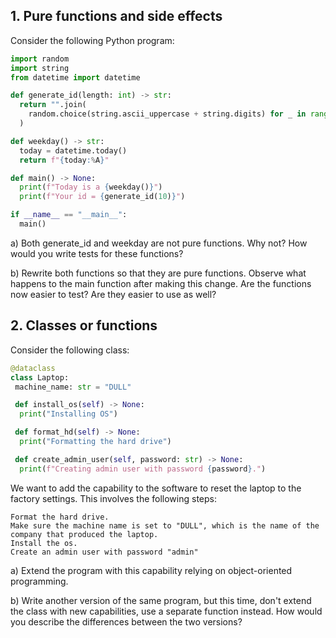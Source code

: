 ## 1. Pure functions and side effects

Consider the following Python program:

```python
import random
import string
from datetime import datetime

def generate_id(length: int) -> str:
  return "".join(
    random.choice(string.ascii_uppercase + string.digits) for _ in range(length)
  )

def weekday() -> str:
  today = datetime.today()
  return f"{today:%A}"

def main() -> None:
  print(f"Today is a {weekday()}")
  print(f"Your id = {generate_id(10)}")

if __name__ == "__main__":
  main()
```

a) Both generate_id and weekday are not pure functions. Why not? How would you write tests for these functions?

b) Rewrite both functions so that they are pure functions. Observe what happens to the main function after making this change. Are the functions now easier to test? Are they easier to use as well?

## 2. Classes or functions

Consider the following class:

```python
@dataclass
class Laptop:
 machine_name: str = "DULL"

 def install_os(self) -> None:
  print("Installing OS")

 def format_hd(self) -> None:
  print("Formatting the hard drive")

 def create_admin_user(self, password: str) -> None:
  print(f"Creating admin user with password {password}.")
```

We want to add the capability to the software to reset the laptop to the factory settings. This involves the following steps:

    Format the hard drive.
    Make sure the machine name is set to "DULL", which is the name of the company that produced the laptop.
    Install the os.
    Create an admin user with password "admin"

a) Extend the program with this capability relying on object-oriented programming.

b) Write another version of the same program, but this time, don't extend the class with new capabilities, use a separate function instead. How would you describe the differences between the two versions?